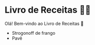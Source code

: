 # Livro de Receitas :woman_cook:

Olá! Bem-vindo ao Livro de Receitas :wave:

- Strogonoff de frango
- Pavê
